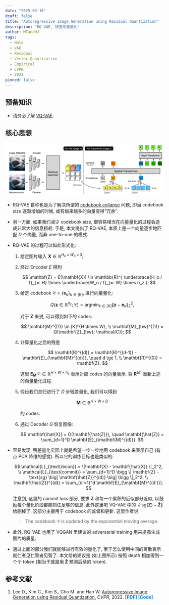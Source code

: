 ```yaml
---
date: "2025-03-16"
draft: false
title: "Autoregressive Image Generation using Residual Quantization"
description: "RQ-VAE, 残差向量量化"
author: MTandHJ
tags:
  - Note
  - VAE
  - Residual
  - Vector Quantization
  - Empirical
  - CVPR
  - 2022
pinned: false
---
```



## 预备知识

- 请务必了解 [VQ-VAE](https://www.mtandhj.com/posts/vq-vae/).

## 核心思想

![20250316155423](https://raw.githubusercontent.com/MTandHJ/blog_source/master/images/20250316155423.png)

- RQ-VAE 自称也是为了解决所谓的 [codebook collapse](https://www.mtandhj.com/posts/fsq/#%e9%a2%84%e5%a4%87%e7%9f%a5%e8%af%86) 问题, 即当 codebook size 逐渐增加的时候, 或有越来越多的向量变得"冗余".

- 另一方面, 如果我们减少 codebook size, 很容易相当在向量量化的过程会造成非常大的信息损耗. 于是, 本文提出了 RQ-VAE, 本质上是一个向量逐步地匹配 $D$ 个向量, 而非 one-to-one 的模式.

- RQ-VAE 的过程可以如此形式化:
    1. 给定图片输入 $\mathbf{X} \in \mathbb{R}^{H_o \times W_o \times 3}$;
    2. 经过 Encoder $E$ 得到

        $$
        \mathbf{Z} = E(\mathbf{X}) \in \mathbb{R}^{
            \underbrace{H_o / f}_{=: H} \times 
            \underbrace{W_o / f}_{=: W} \times 
            n_z
        };
        $$
    
    3. 给定 codebook $\mathcal{C} = \{\mathbf{e}_k\}_{k \in [K]}$, 进行向量量化:

        $$
        Q(\mathbf{z} \in \mathbb{R}^{n_z}; \mathcal{C})
        = \text{argmin}_{k \in [K]} \|\mathbf{z} - \mathbf{e}_k \|_2^2,
        $$

        对于 $\mathbf{Z}$ 来说, 可以得到如下的 codes:

        $$
        \mathbf{M}^{(1)} \in [K]^{H \times W}, \\
        \mathbf{M}_{hw}^{(1)} = Q(\mathbf{Z}_{hw}; \mathcal{C});
        $$

    4. 计算量化之后的残差

        $$
        \mathbf{R}^{(d)} = \mathbf{R}^{(d-1)} - \mathbf{E}_{\mathbf{M}^{(d)}}, \quad d \ge 1, \\
        \mathbf{R}^{(0)} = \mathbf{Z}.
        $$

        这里 $\mathbf{E}_{\mathbf{M}^{(0)}} \in \mathbb{R}^{H \times W \times n_z}$ 表示对应 codes 的向量表示. 将 $\mathbf{R}^{(d)}$ 重新上述的向量量化过程.

    5. 假设我们总归进行了 $D$ 步残差量化, 我们可以得到

        $$
        \mathbf{M} \in \mathbb{R}^{H \times W \times D}
        $$

        的 codes. 
    
    6. 通过 Decoder $G$ 恢复图像:

        $$
        \mathbf{\hat{X}} = G(\mathbf{\hat{Z}}), \quad 
        \mathbf{\hat{Z}} = \sum_{d=1}^D \mathbf{E}_{\mathbf{M}^{(d)}}.
        $$
    
- 容易发现, 残差量化实际上就是希望一步一步地用 codebook 来表示自己 (有点 PCA 降维的感觉). 所以它的训练目标也是类似的:

    $$
    \mathcal{L}_{\text{recon}} = \|\mathbf{X} - \mathbf{\hat{X}} \|_2^2, \\
    \mathcal{L}_{\text{commit}} =
    \sum_{d=1}^D \bigg \| 
    \mathbf{Z} - \text{sg}
    \big[
        \mathbf{\hat{Z}}^{(d)}
    \big]
    \bigg \|_2^2, \\
    \mathbf{\hat{Z}}^{(d)} = \sum_{d'=1}^d \mathbf{E}_{\mathbf{M}^{(d')}}.
    $$

    注意到, 这里的 commit loss 部分, 要求 $\mathbf{Z}$ 和每一个累积的近似部分近似, 以鼓励每个量化阶段都能抓住足够的信息, 此外这里吧 VQ-VAE 中的 $\|\text{sg}(\mathbf{Z}) - \mathbf{\hat{Z}}\|$ 给删掉了, 这部分主要用于 codebook 的监督和更新. 这里作者说:

    > The codebook $\mathcal{C}$ is updated by the exponential moving average.

- 此外, RQ-VAE 也用了 VQGAN 里建议的 adversarial training 用来提高生成图片的质量.

- 通过上面的部分我们就能够进行有效的量化了, 至于怎么使用中间的离散表示就仁者见仁智者见智了. 本文给的建议是 (如上图所示) 按照 depth 相加得到一个个 token (相当于就是用 $\mathbf{\hat{Z}}$ 预测后续的 token).

## 参考文献

<ol class="reference">
  <li>
    Lee D., Kim C., Kim S., Cho M. and Han W.
    <u>Autoregressive Image Generation using Residual Quantization.</u>
    <i>CVPR</i>, 2022.
    <a href="https://arxiv.org/pdf/2203.01941" style="color: #007acc; font-weight: bold; text-decoration: none;">[PDF]</a>
    <a href="https://github.com/kakaobrain/rq-vae-transformer" style="color: #007acc; font-weight: bold; text-decoration: none;">[Code]</a>
  </li>
  <!-- 添加更多文献条目 -->
</ol>

